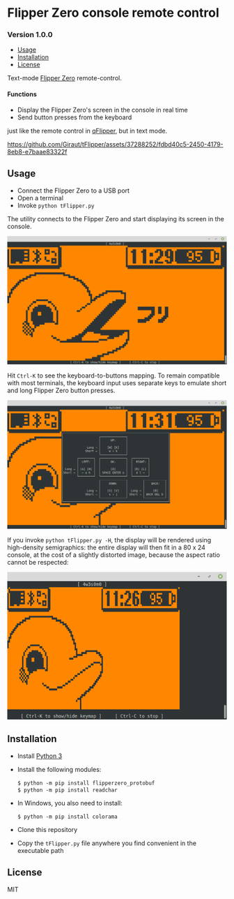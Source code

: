 # Flipper Zero console remote control
### Version 1.0.0

* [Usage](#Usage)
* [Installation](#Installation)
* [License](#License)

Text-mode [Flipper Zero](https://flipperzero.one/) remote-control.

#### Functions

- Display the Flipper Zero's screen in the console in real time
- Send button presses from the keyboard

just like the remote control in [qFlipper](https://docs.flipper.net/qflipper), but in text mode.

https://github.com/Giraut/tFlipper/assets/37288252/fdbd40c5-2450-4179-8eb8-e7baae83322f



## Usage

- Connect the Flipper Zero to a USB port
- Open a terminal
- Invoke `python tFlipper.py`

The utility connects to the Flipper Zero and start displaying its screen in the console.

![Flipper Zero display in the console](screenshots/flipper_display_in_the_console.png)

Hit `Ctrl-K` to see the keyboard-to-buttons mapping. To remain compatible with most terminals, the keyboard input uses separate keys to emulate short and long Flipper Zero button presses.

![Flipper Zero display in the console](screenshots/keyboard_mapping_help.png)

If you invoke `python tFlipper.py -H`, the display will be rendered using high-density semigraphics: the entire display will then fit in a 80 x 24 console, at the cost of a slightly distorted image, because the aspect ratio cannot be respected:

![Flipper Zero display in the console](screenshots/high_density_semigraphics_rendering.png)


## Installation

- Install [Python 3](https://www.python.org/)
- Install the following modules:

    ```
    $ python -m pip install flipperzero_protobuf
    $ python -m pip install readchar
    ```

- In Windows, you also need to install:

    ```
    $ python -m pip install colorama
    ```

- Clone this repository
- Copy the `tFlipper.py` file anywhere you find convenient in the executable path



## License

MIT
